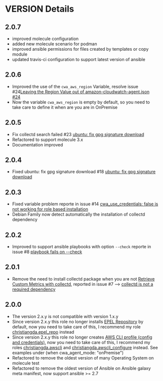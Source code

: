 # VERSION Details

## 2.0.7

* improved molecule configuration
* added new molecule scenario for podman
* improved ansible permissions for files created by templates or copy module
* updated travis-ci configuration to support latest version of ansible

## 2.0.6

* Improved the use of the `cwa_aws_region` Variable, resolve issue #24[Leaving the Region Value out of amazon-cloudwatch-agent.json #24](https://github.com/christiangda/ansible-role-amazon-cloudwatch-agent/issues/24)
* Now the variable `cwa_aws_region` is empty by default, so you need to take care to define it when are you are in OnPremise

## 2.0.5

* Fix collectd search failed #23 [ubuntu: fix gpg signature download](https://github.com/christiangda/ansible-role-amazon-cloudwatch-agent/pull/23)
* Refactored to support molecule 3.x
* Documentation improved

## 2.0.4

* Fixed ubuntu: fix gpg signature download #18 [ubuntu: fix gpg signature download](https://github.com/christiangda/ansible-role-amazon-cloudwatch-agent/pull/18)

## 2.0.3

* Fixed variable problem reporte in issue #14 [cwa_use_credentials: false is not working for role based installation](https://github.com/christiangda/ansible-role-amazon-cloudwatch-agent/issues/14)
* Debian Family now detect automatically the installation of collectd dependency

## 2.0.2

* Improved to support ansible playbooks with option `--check` reporte in issue #8 [playbook fails on --check](https://github.com/christiangda/ansible-role-amazon-cloudwatch-agent/issues/8)

## 2.0.1

* Remove the need to install collectd package when you are not [Retrieve Custom Metrics with collectd](https://docs.aws.amazon.com/AmazonCloudWatch/latest/monitoring/CloudWatch-Agent-custom-metrics-collectd.html), reported in issue #7 --> [collectd is not a required dependency](https://github.com/christiangda/ansible-role-amazon-cloudwatch-agent/issues/7)

## 2.0.0

* The version 2.x.y is not compatible with version 1.x.y
* Since version 2.x.y this role no longer installs [EPEL Repository](https://fedoraproject.org/wiki/EPEL) by default, now you need to take care of this, I recommend my role [christiangda.epel_repo](https://galaxy.ansible.com/christiangda/epel_repo) instead
* Since version 2.x.y this role no longer creates [AWS CLI profile (config and credentials)](https://docs.aws.amazon.com/cli/latest/userguide/cli-chap-configure.html), now you need to take care of this, I recommend my roles [christiangda.awscli](https://galaxy.ansible.com/christiangda/awscli) and [christiangda.awscli_configure](https://galaxy.ansible.com/christiangda/awscli_configure) instead.  See examples under (when cwa_agent_mode: "onPremise")
* Refactored to remove the oldest version of many Operating System on molecule test
* Refactored to remove the oldest version of Ansible on Ansible galaxy meta manifest, now support ansible >= 2.7
